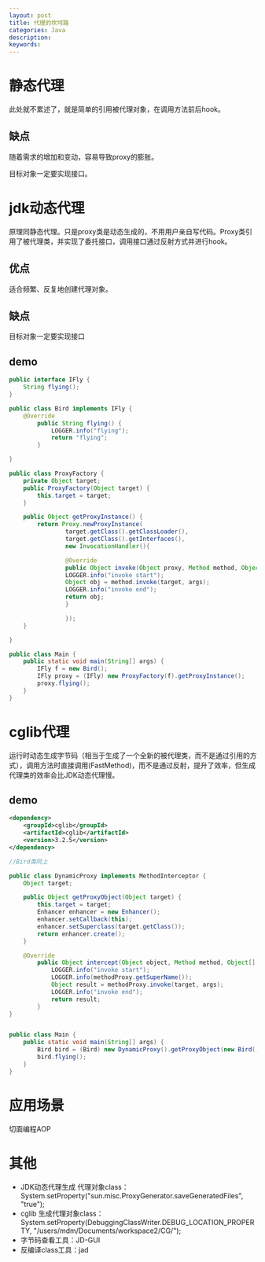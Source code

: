 ```yaml
---
layout: post
title: 代理的坎坷路
categories: Java
description: 
keywords: 
---
```



# 静态代理

此处就不累述了，就是简单的引用被代理对象，在调用方法前后hook。

## 缺点
随着需求的增加和变动，容易导致proxy的膨胀。

目标对象一定要实现接口。



# jdk动态代理

原理同静态代理。只是proxy类是动态生成的，不用用户亲自写代码。Proxy类引用了被代理类，并实现了委托接口，调用接口通过反射方式并进行hook。

## 优点

适合频繁、反复地创建代理对象。
## 缺点

目标对象一定要实现接口

## demo

```java
public interface IFly {
    String flying();
}

public class Bird implements IFly {
    @Override
        public String flying() {
            LOGGER.info("flying");
            return "flying";
        }

}

public class ProxyFactory {
    private Object target;
    public ProxyFactory(Object target) {
        this.target = target;
    }

    public Object getProxyInstance() {
        return Proxy.newProxyInstance(
                target.getClass().getClassLoader(),
                target.getClass().getInterfaces(),
                new InvocationHandler(){

                @Override
                public Object invoke(Object proxy, Method method, Object[] args) throws Throwable {
                LOGGER.info("invoke start");
                Object obj = method.invoke(target, args);
                LOGGER.info("invoke end");
                return obj;
                }

                });
    }

}

public class Main {
    public static void main(String[] args) {
        IFly f = new Bird();
        IFly proxy = (IFly) new ProxyFactory(f).getProxyInstance();
        proxy.flying();
    }
}
```



# cglib代理

运行时动态生成字节码（相当于生成了一个全新的被代理类，而不是通过引用的方式），调用方法时直接调用(FastMethod)，而不是通过反射，提升了效率，但生成代理类的效率会比JDK动态代理慢。

## demo

```xml
<dependency>
    <groupId>cglib</groupId>
    <artifactId>cglib</artifactId>
    <version>3.2.5</version>
</dependency>
```

```java
//Bird类同上

public class DynamicProxy implements MethodInterceptor {
    Object target;

    public Object getProxyObject(Object target) {
        this.target = target;
        Enhancer enhancer = new Enhancer();
        enhancer.setCallback(this);
        enhancer.setSuperclass(target.getClass());
        return enhancer.create();
    }

    @Override
        public Object intercept(Object object, Method method, Object[] args, MethodProxy methodProxy) throws Throwable {
            LOGGER.info("invoke start");
            LOGGER.info(methodProxy.getSuperName());
            Object result = methodProxy.invoke(target, args);
            LOGGER.info("invoke end");
            return result;
        }
}


public class Main {
    public static void main(String[] args) {
        Bird bird = (Bird) new DynamicProxy().getProxyObject(new Bird());
        bird.flying();
    }
}
```



# 应用场景

切面编程AOP



# 其他

- JDK动态代理生成 代理对象class：System.setProperty("sun.misc.ProxyGenerator.saveGeneratedFiles", "true");
- cglib 生成代理对象class：System.setProperty(DebuggingClassWriter.DEBUG_LOCATION_PROPERTY, "/users/mdm/Documents/workspace2/CG/");
- 字节码查看工具：JD-GUI
- 反编译class工具：jad


